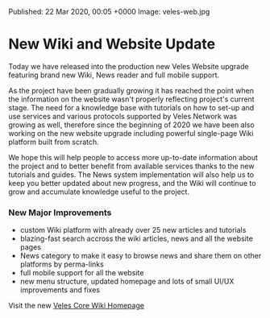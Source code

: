 Published:      22 Mar 2020, 00:05 +0000
Image:			veles-web.jpg

# New Wiki and Website Update

Today we have released into the production new Veles Website upgrade featuring brand new Wiki, News reader
and full mobile support.

As the project have been gradually growing it has reached the point when the information on the website
wasn't properly reflecting project's current stage. The need for a knowledge base with tutorials on
how to set-up and use services and various protocols supported by Veles Network was growing as well,
therefore since the beginning of 2020 we have been also working on the new website upgrade including
powerful single-page Wiki platform built from scratch.

We hope this will help people to access more up-to-date information about the project and to
better benefit from available services thanks to the new tutorials and guides. The News system
implementation will also help us to keep you better updated about new progress, and the Wiki
will continue to grow and accumulate knowledge useful to the project.

### New Major Improvements
- custom Wiki platform with already over 25 new articles and tutorials
- blazing-fast search accross the wiki articles, news and all the website pages
- News category to make it easy to browse news and share them on other platforms by perma-links
- full mobile support for all the website
- new menu structure, updated homepage and lots of small UI/UX improvements and fixes

Visit the new [Veles Core Wiki Homepage](/Wiki-Home.wiki.en.html)